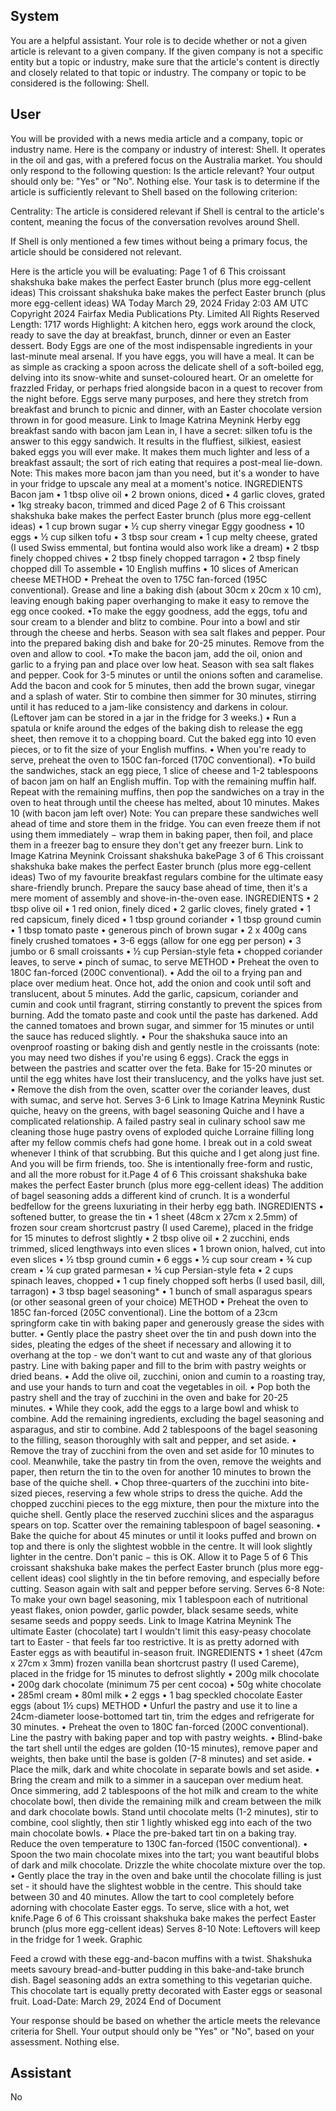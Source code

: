 ## System

You are a helpful assistant. Your role is to decide whether or not a given article is relevant to a given company. If the given company is not a specific entity but a topic or industry, make sure that the article's content is directly and closely related to that topic or industry. The company or topic to be considered is the following: Shell.

## User


You will be provided with a news media article and a company, topic or industry name. Here is the company or industry of interest: Shell. It operates in the oil and gas, with a prefered focus on the Australia market. You should only respond to the following question: Is the article relevant? Your output should only be: "Yes" or "No". Nothing else. Your task is to determine if the article is sufficiently relevant to Shell based on the following criterion:

Centrality: The article is considered relevant if Shell is central to the article's content, meaning the focus of the conversation revolves around Shell.

If Shell is only mentioned a few times without being a primary focus, the article should be considered not relevant.

Here is the article you will be evaluating: Page 1 of 6
This croissant shakshuka bake makes the perfect Easter brunch (plus more egg-cellent ideas)
This croissant shakshuka bake makes the perfect Easter brunch (plus more 
egg-cellent ideas)
WA Today
March 29, 2024 Friday 2:03 AM UTC
Copyright 2024 Fairfax Media Publications Pty. Limited All Rights Reserved
Length: 1717 words
Highlight: A kitchen hero, eggs work around the clock, ready to save the day at breakfast, brunch, dinner or even 
an Easter dessert.
Body
Eggs are one of the most indispensable ingredients in your last-minute meal arsenal. If you have eggs, you will 
have a meal. 
It can be as simple as cracking a spoon across the delicate shell of a soft-boiled egg, delving into its snow-white 
and sunset-coloured heart. Or an omelette for frazzled Friday, or perhaps fried alongside bacon in a quest to 
recover from the night before. 
Eggs serve many purposes, and here they stretch from breakfast and brunch to picnic and dinner, with an Easter 
chocolate version thrown in for good measure.
Link to Image
Katrina Meynink
Herby egg breakfast sando with bacon jam
Lean in, I have a secret: silken tofu is the answer to this eggy sandwich. It results in the fluffiest, silkiest, easiest 
baked eggs you will ever make. It makes them much lighter and less of a breakfast assault; the sort of rich eating 
that requires a post-meal lie-down.
Note: This makes more bacon jam than you need, but it's a wonder to have in your fridge to upscale any meal at a 
moment's notice.
INGREDIENTS
Bacon jam
• 1 tbsp olive oil
• 2 brown onions, diced
• 4 garlic cloves, grated
• 1kg streaky bacon, trimmed and diced
Page 2 of 6
This croissant shakshuka bake makes the perfect Easter brunch (plus more egg-cellent ideas)
• 1 cup brown sugar
• ½ cup sherry vinegar
Eggy goodness
• 10 eggs
• ½ cup silken tofu
• 3 tbsp sour cream
• 1 cup melty cheese, grated (I used Swiss emmental, but fontina would also work like a dream)
• 2 tbsp finely chopped chives
• 2 tbsp finely chopped tarragon
• 2 tbsp finely chopped dill
To assemble
• 10 English muffins
• 10 slices of American cheese
METHOD
• Preheat the oven to 175C fan-forced (195C conventional). Grease and line a baking dish (about 30cm x 
20cm x 10 cm), leaving enough baking paper overhanging to make it easy to remove the egg once cooked.
•To make the eggy goodness, add the eggs, tofu and sour cream to a blender and blitz to combine. Pour 
into a bowl and stir through the cheese and herbs. Season with sea salt flakes and pepper. Pour into the 
prepared baking dish and bake for 20-25 minutes. Remove from the oven and allow to cool.
•To make the bacon jam, add the oil, onion and garlic to a frying pan and place over low heat. Season 
with sea salt flakes and pepper. Cook for 3-5 minutes or until the onions soften and caramelise. Add the 
bacon and cook for 5 minutes, then add the brown sugar, vinegar and a splash of water. Stir to combine 
then simmer for 30 minutes, stirring until it has reduced to a jam-like consistency and darkens in colour. 
(Leftover jam can be stored in a jar in the fridge for 3 weeks.)
• Run a spatula or knife around the edges of the baking dish to release the egg sheet, then remove it to a 
chopping board. Cut the baked egg into 10 even pieces, or to fit the size of your English muffins.
• When you're ready to serve, preheat the oven to 150C fan-forced (170C conventional). 
•To build the sandwiches, stack an egg piece, 1 slice of cheese and 1-2 tablespoons of bacon jam on half 
an English muffin. Top with the remaining muffin half. Repeat with the remaining muffins, then pop the 
sandwiches on a tray in the oven to heat through until the cheese has melted, about 10 minutes.
Makes 10 (with bacon jam left over)
Note: You can prepare these sandwiches well ahead of time and store them in the fridge. You can even freeze 
them if not using them immediately − wrap them in baking paper, then foil, and place them in a freezer bag to 
ensure they don't get any freezer burn.
Link to Image
Katrina Meynink
Croissant shakshuka bakePage 3 of 6
This croissant shakshuka bake makes the perfect Easter brunch (plus more egg-cellent ideas)
Two of my favourite breakfast regulars combine for the ultimate easy share-friendly brunch. Prepare the saucy base 
ahead of time, then it's a mere moment of assembly and shove-in-the-oven ease.
INGREDIENTS
• 2 tbsp olive oil
• 1 red onion, finely diced
• 2 garlic cloves, finely grated
• 1 red capsicum, finely diced
• 1 tbsp ground coriander
• 1 tbsp ground cumin
• 1 tbsp tomato paste
• generous pinch of brown sugar
• 2 x 400g cans finely crushed tomatoes
• 3-6 eggs (allow for one egg per person)
• 3 jumbo or 6 small croissants
• ½ cup Persian-style feta
• chopped coriander leaves, to serve
• pinch of sumac, to serve
METHOD
• Preheat the oven to 180C fan-forced (200C conventional).
• Add the oil to a frying pan and place over medium heat. Once hot, add the onion and cook until soft and 
translucent, about 5 minutes. Add the garlic, capsicum, coriander and cumin and cook until fragrant, stirring 
constantly to prevent the spices from burning. Add the tomato paste and cook until the paste has 
darkened. Add the canned tomatoes and brown sugar, and simmer for 15 minutes or until the sauce has 
reduced slightly.
• Pour the shakshuka sauce into an ovenproof roasting or baking dish and gently nestle in the croissants 
(note: you may need two dishes if you're using 6 eggs). Crack the eggs in between the pastries and scatter 
over the feta. Bake for 15-20 minutes or until the egg whites have lost their translucency, and the yolks 
have just set.
• Remove the dish from the oven, scatter over the coriander leaves, dust with sumac, and serve hot.
Serves 3-6
Link to Image
Katrina Meynink
Rustic quiche, heavy on the greens, with bagel seasoning
Quiche and I have a complicated relationship. A failed pastry seal in culinary school saw me cleaning those huge 
pastry ovens of exploded quiche Lorraine filling long after my fellow commis chefs had gone home. I break out in a 
cold sweat whenever I think of that scrubbing.
But this quiche and I get along just fine. And you will be firm friends, too. She is intentionally free-form and rustic, 
and all the more robust for it.Page 4 of 6
This croissant shakshuka bake makes the perfect Easter brunch (plus more egg-cellent ideas)
The addition of bagel seasoning adds a different kind of crunch. It is a wonderful bedfellow for the greens luxuriating 
in their herby egg bath.
INGREDIENTS
• softened butter, to grease the tin
• 1 sheet (48cm x 27cm x 2.5mm) of frozen sour cream shortcrust pastry (I used Careme), placed in the 
fridge for 15 minutes to defrost slightly
• 2 tbsp olive oil
• 2 zucchini, ends trimmed, sliced lengthways into even slices
• 1 brown onion, halved, cut into even slices
• ½ tbsp ground cumin
• 6 eggs
• ½ cup sour cream
• ¾ cup cream
• ¼ cup grated parmesan
• ¾ cup Persian-style feta
• 2 cups spinach leaves, chopped
• 1 cup finely chopped soft herbs (I used basil, dill, tarragon)
• 3 tbsp bagel seasoning*
• 1 bunch of small asparagus spears (or other seasonal green of your choice)
METHOD
• Preheat the oven to 185C fan-forced (205C conventional). Line the bottom of a 23cm springform cake tin 
with baking paper and generously grease the sides with butter.
• Gently place the pastry sheet over the tin and push down into the sides, pleating the edges of the sheet if 
necessary and allowing it to overhang at the top - we don't want to cut and waste any of that glorious 
pastry. Line with baking paper and fill to the brim with pastry weights or dried beans.
• Add the olive oil, zucchini, onion and cumin to a roasting tray, and use your hands to turn and coat the 
vegetables in oil.
• Pop both the pastry shell and the tray of zucchini in the oven and bake for 20-25 minutes.
• While they cook, add the eggs to a large bowl and whisk to combine. Add the remaining ingredients, 
excluding the bagel seasoning and asparagus, and stir to combine. Add 2 tablespoons of the bagel 
seasoning to the filling, season thoroughly with salt and pepper, and set aside.
• Remove the tray of zucchini from the oven and set aside for 10 minutes to cool. Meanwhile, take the pastry 
tin from the oven, remove the weights and paper, then return the tin to the oven for another 10 minutes to 
brown the base of the quiche shell.
• Chop three-quarters of the zucchini into bite-sized pieces, reserving a few whole strips to dress the quiche. 
Add the chopped zucchini pieces to the egg mixture, then pour the mixture into the quiche shell. Gently 
place the reserved zucchini slices and the asparagus spears on top. Scatter over the remaining tablespoon 
of bagel seasoning.
• Bake the quiche for about 45 minutes or until it looks puffed and brown on top and there is only the 
slightest wobble in the centre. It will look slightly lighter in the centre. Don't panic − this is OK. Allow it to Page 5 of 6
This croissant shakshuka bake makes the perfect Easter brunch (plus more egg-cellent ideas)
cool slightly in the tin before removing, and especially before cutting. Season again with salt and pepper 
before serving.
Serves 6-8
Note: To make your own bagel seasoning, mix 1 tablespoon each of nutritional yeast flakes, onion powder, garlic 
powder, black sesame seeds, white sesame seeds and poppy seeds. 
Link to Image
Katrina Meynink
The ultimate Easter (chocolate) tart
I wouldn't limit this easy-peasy chocolate tart to Easter - that feels far too restrictive. It is as pretty adorned with 
Easter eggs as with beautiful in-season fruit.
INGREDIENTS
• 1 sheet (47cm x 27cm x 3mm) frozen vanilla bean shortcrust pastry (I used Careme), placed in the fridge 
for 15 minutes to defrost slightly
• 200g milk chocolate
• 200g dark chocolate (minimum 75 per cent cocoa)
• 50g white chocolate
• 285ml cream
• 80ml milk
• 2 eggs
• 1 bag speckled chocolate Easter eggs (about 1½ cups)
METHOD
• Unfurl the pastry and use it to line a 24cm-diameter loose-bottomed tart tin, trim the edges and refrigerate 
for 30 minutes.
• Preheat the oven to 180C fan-forced (200C conventional). Line the pastry with baking paper and top with 
pastry weights.
• Blind-bake the tart shell until the edges are golden (10-15 minutes), remove paper and weights, then bake 
until the base is golden (7-8 minutes) and set aside.
• Place the milk, dark and white chocolate in separate bowls and set aside. 
• Bring the cream and milk to a simmer in a saucepan over medium heat. Once simmering, add 2 
tablespoons of the hot milk and cream to the white chocolate bowl, then divide the remaining milk and 
cream between the milk and dark chocolate bowls. Stand until chocolate melts (1-2 minutes), stir to 
combine, cool slightly, then stir 1 lightly whisked egg into each of the two main chocolate bowls.
• Place the pre-baked tart tin on a baking tray. Reduce the oven temperature to 130C fan-forced (150C 
conventional).
• Spoon the two main chocolate mixes into the tart; you want beautiful blobs of dark and milk chocolate. 
Drizzle the white chocolate mixture over the top. 
• Gently place the tray in the oven and bake until the chocolate filling is just set - it should have the slightest 
wobble in the centre. This should take between 30 and 40 minutes. Allow the tart to cool completely before 
adorning with chocolate Easter eggs. To serve, slice with a hot, wet knife.Page 6 of 6
This croissant shakshuka bake makes the perfect Easter brunch (plus more egg-cellent ideas)
Serves 8-10
Note: Leftovers will keep in the fridge for 1 week.
Graphic
 
Feed a crowd with these egg-and-bacon muffins with a twist.
Shakshuka meets savoury bread-and-butter pudding in this bake-and-take brunch dish.
Bagel seasoning adds an extra something to this vegetarian quiche.
This chocolate tart is equally pretty decorated with Easter eggs or seasonal fruit.
Load-Date: March 29, 2024
End of Document

Your response should be based on whether the article meets the relevance criteria for Shell.
Your output should only be "Yes" or "No", based on your assessment. Nothing else.
            

## Assistant

No

